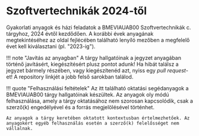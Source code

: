 # Szoftvertechnikák 2024-től

Gyakorlati anyagok és házi feladatok a BMEVIAUAB00 Szoftvertechnikák c. tárgyhoz, 2024 évtől kezdődően. A korábbi évek anyagának megtekintéséhez az oldal fejlécében található lenyíló mezőben a megfelelő évet kell kiválasztani (pl. "2023-ig").

!!! note "Javítás az anyagban"
    A tárgy hallgatóinak a jegyzet anyagában történő javításért, kiegészítésért plusz pontot adunk! Ha hibát találsz a jegyzet bármely részében, vagy kiegészítenéd azt, nyiss egy _pull request_-et! A repository linkjét a jobb felső sarokban találod.

!!! quote "Felhasználási feltételek"
    Az itt található oktatási segédanyagok a BMEVIAUAB00 tárgy hallgatóinak készültek. Az anyagok oly módú felhasználása, amely a tárgy oktatásához nem szorosan kapcsolódik, csak a szerző(k) engedélyével és a forrás megjelölésével történhet.

    Az anyagok a tárgy keretében oktatott kontextusban értelmezhetőek. Az anyagokért egyéb felhasználás esetén a szerző(k) felelősséget nem vállalnak.
